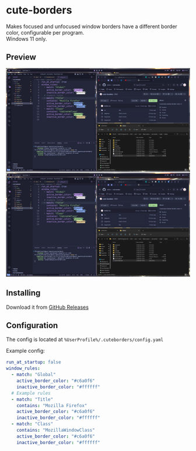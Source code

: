 # cute-borders

Makes focused and unfocused window borders have a different border color, configurable per program.  
Windows 11 only.

## Preview

![Zoom](img/fullscreen.png?raw=true)
![Fullscreen](img/fullscreen.png?raw=true)

## Installing

Download it from [GitHub Releases](https://github.com/keifufu/cute-borders/releases/latest)

## Configuration

The config is located at `%UserProfile%/.cuteborders/config.yaml`

Example config:

```yaml
run_at_startup: false
window_rules:
  - match: "Global"
    active_border_color: "#c6a0f6"
    inactive_border_color: "#ffffff"
  # Example rules
  - match: "Title"
    contains: "Mozilla Firefox"
    active_border_color: "#c6a0f6"
    inactive_border_color: "#ffffff"
  - match: "Class"
    contains: "MozillaWindowClass"
    active_border_color: "#c6a0f6"
    inactive_border_color: "#ffffff"
```
